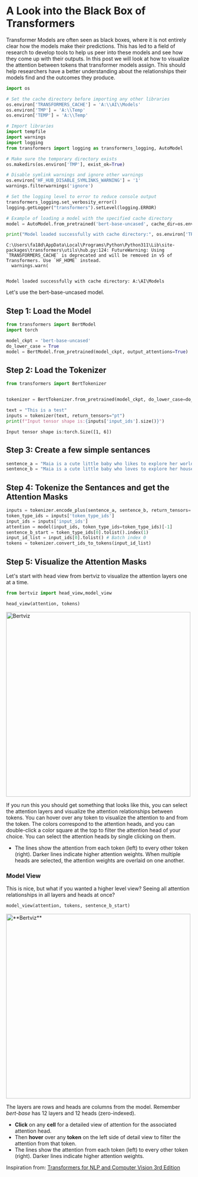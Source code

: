 # A Look into the Black Box of Transformers

Transformer Models are often seen as black boxes, where it is not entirely clear how the models make their predictions. This has led to a field of research to develop tools to help us peer into these models and see how they come up with their outputs. In this post we will look at how to visualize the attention between tokens that transformer models assign. This should help researchers have a better understanding about the relationships their models find and the outcomes they produce.




```python
import os

# Set the cache directory before importing any other libraries
os.environ['TRANSFORMERS_CACHE'] = 'A:\\AI\\Models'
os.environ['TMP'] = 'A:\\Temp'
os.environ['TEMP'] = 'A:\\Temp'

# Import libraries
import tempfile
import warnings
import logging
from transformers import logging as transformers_logging, AutoModel

# Make sure the temporary directory exists
os.makedirs(os.environ['TMP'], exist_ok=True)

# Disable symlink warnings and ignore other warnings
os.environ['HF_HUB_DISABLE_SYMLINKS_WARNING'] = '1'
warnings.filterwarnings('ignore')

# Set the logging level to error to reduce console output
transformers_logging.set_verbosity_error()
logging.getLogger("transformers").setLevel(logging.ERROR)

# Example of loading a model with the specified cache directory
model = AutoModel.from_pretrained('bert-base-uncased', cache_dir=os.environ['TRANSFORMERS_CACHE'])

print("Model loaded successfully with cache directory:", os.environ['TRANSFORMERS_CACHE'])

```

    C:\Users\fa18d\AppData\Local\Programs\Python\Python311\Lib\site-packages\transformers\utils\hub.py:124: FutureWarning: Using `TRANSFORMERS_CACHE` is deprecated and will be removed in v5 of Transformers. Use `HF_HOME` instead.
      warnings.warn(
    

    Model loaded successfully with cache directory: A:\AI\Models
    

Let's use the bert-base-uncased model.

## Step 1: Load the Model


```python
from transformers import BertModel
import torch

model_ckpt = 'bert-base-uncased'
do_lower_case = True
model = BertModel.from_pretrained(model_ckpt, output_attentions=True)
```

## Step 2: Load the Tokenizer


```python
from transformers import BertTokenizer


tokenizer = BertTokenizer.from_pretrained(model_ckpt, do_lower_case=do_lower_case)

text = "This is a test"
inputs = tokenizer(text, return_tensors="pt")
print(f"Input tensor shape is:{inputs['input_ids'].size()}")
```

    Input tensor shape is:torch.Size([1, 6])
    

## Step 3: Create a few simple sentances 


```python
sentence_a = "Maia is a cute little baby who likes to explore her world!"
sentence_b = "Maia is a cute little baby who loves to explore her house."
```

## Step 4: Tokenize the Sentances and get the Attention Masks


```python
inputs = tokenizer.encode_plus(sentence_a, sentence_b, return_tensors='pt', add_special_tokens=True)
token_type_ids = inputs['token_type_ids']
input_ids = inputs['input_ids']
attention = model(input_ids, token_type_ids=token_type_ids)[-1]
sentence_b_start = token_type_ids[0].tolist().index(1)
input_id_list = input_ids[0].tolist() # Batch index 0
tokens = tokenizer.convert_ids_to_tokens(input_id_list)
```

## Step 5: Visualize the Attention Masks

Let's start with head view from bertviz to visualize the attention layers one at a time.


```python
from bertviz import head_view,model_view

head_view(attention, tokens)
```


<div>
  <img src="bertviz.png" alt="Bertviz" width="500"/>
</div>

If you run this you should get something that looks like this, you can select the attention layers and visualize the attention relationships between tokens. You can hover over any token to visualize the attention to and from the token. The colors correspond to the attention heads, and you can double-click a color square at the top to filter the attention head of your choice. You can select the attention heads by single clicking on them. 

* The lines show the attention from each token (left) to every other token (right). Darker lines indicate higher attention weights. When multiple heads are selected, the attention weights are overlaid on one another.

### Model View
This is nice, but what if you wanted a higher level view? Seeing all attention relationships in all layers and heads at once?


```python
model_view(attention, tokens, sentence_b_start)
```

<div>
  <img src="Bird_view.png" alt="**Bertviz**" width="500"/>
</div>



The layers are rows and heads are columns from the model. Remember *bert-base* has 12 layers and 12 heads (zero-indexed).

* **Click** on any **cell** for a detailed view of attention for the associated attention head.
* Then **hover** over any **token** on the left side of detail view to filter the attention from that token.
* The lines show the attention from each token (left) to every other token (right). Darker lines indicate higher attention weights.

Inspiration from: 
[Transformers for NLP and Computer Vision 3rd Edition](https://github.com/Denis2054/Transformers-for-NLP-and-Computer-Vision-3rd-Edition/tree/main)


